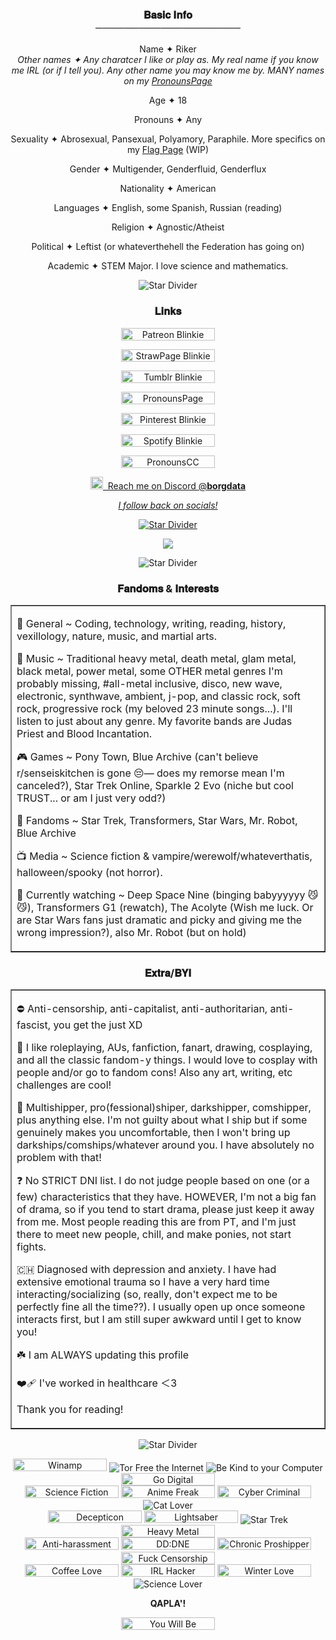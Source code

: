 <!--<p align="center"><img alt="Under Construction Blinkie" src="https://github.com/user-attachments/assets/c7be18a1-9d8f-42d6-a0a9-74a65e615420"></p>-->
<!--Section 1-->
  <h3 align="center"><strong>𝐁𝐚𝐬𝐢𝐜 𝐈𝐧𝐟𝐨<br>────────────────────</strong></h3>
<!--Info 1-->
    <p align="center">Name ✦ Riker <br><em>Other names ✦ Any charatcer I like or play as. My real name if you know me IRL (or if I tell you). Any other name you may know me by. MANY names on my <a href="https://en.pronouns.page/@borgriker">PronounsPage</a></em></p>
    <p align="center">Age ✦ 18
    <p align="center">Pronouns ✦ Any</p>
    <p align="center">Sexuality ✦ Abrosexual, Pansexual, Polyamory, Paraphile. More specifics on my <a href="https://jadziariker.straw.page">Flag Page</a> (WIP)</p>
    <p align="center">Gender ✦ Multigender, Genderfluid, Genderflux</p>
    <p align="center">Nationality ✦ American</p>
    <p align="center">Languages ✦ English, some Spanish, Russian (reading)</p>
    <p align="center">Religion ✦ Agnostic/Atheist</p>
    <p align="center">Political ✦ Leftist (or whateverthehell the Federation has going on)</p>
    <p align="center">Academic ✦ STEM Major. I love science and mathematics.</p>
<p align="center"><img alt="Star Divider" src="https://github.com/user-attachments/assets/56762eef-08c0-48a8-9ce0-28167c0665bc"></p>
<!--Section 2-->
 <h3 align="center"><strong>𝐋𝐢𝐧𝐤𝐬</strong></h3>
   <p align="center"><a href="https://www.patreon.com/c/mcspirk/about"><img width="150" height="20"  alt="Patreon Blinkie" src="https://github.com/user-attachments/assets/76a9ff5c-9903-4727-8347-8e3fe9048f16"></p>
   <p align="center"><a href="https://tiberiusriker.straw.page/"><img width="150" height="20" alt="StrawPage Blinkie" src="https://github.com/user-attachments/assets/2a9f19d1-f0e9-46e9-8940-c555460f4977"></p>
   <p align="center"><a href="https://www.tumblr.com/rikercard"><img width="150" height="20" alt="Tumblr Blinkie" src="https://github.com/user-attachments/assets/2584d818-8358-4af5-8d3d-f254588b42fd"></p>
   <p align="center"><a href="https://en.pronouns.page/@borgriker"><img width="150" height="20"  alt="PronounsPage Blinkie" src="https://github.com/user-attachments/assets/225d8886-0c74-4b1a-a82b-d25dd5b1f4e2"></p>
   <p align="center"><a href="https://www.pinterest.com/rikertroi/"><img width="150" height="20"  alt="Pinterest Blinkie" src="https://github.com/user-attachments/assets/2befda75-f61d-4e62-bd5a-634d11fffe57"></p>
   <p align="center"><a href="https://open.spotify.com/user/31l5e4puhwchdhd4yfww4z547hei?si=21050cb9efdc488a"><img width="150" height="20"  alt="Spotify Blinkie" src="https://github.com/user-attachments/assets/85542288-efe3-4a0f-b6d1-a90c20c1d080"></p>
   <p align="center"><a href="https://steamcommunity.com/id/tiberiusriker/"><img width="150" height="20"  alt="PronounsCC Blinkie" src="https://github.com/user-attachments/assets/25b97251-b552-4d8c-b4cb-dc34ba991b42"></p>
   <p align="center"><img width="20" height="20" alt="Discord Galactic Chrome Logo" src="https://github.com/user-attachments/assets/c3c918cf-2ff1-4743-8708-2b6f07ca6733">&nbsp;&nbsp;Reach me on Discord @<strong>borgdata</strong></p>
   <p align="center"><em>I follow back on socials!</em></p></td>
<p align="center"><img alt="Star Divider" src="https://github.com/user-attachments/assets/56762eef-08c0-48a8-9ce0-28167c0665bc"></p>
   <p align="center"><a href="https://spotify-github-profile.kittinanx.com/api/view?uid=31l5e4puhwchdhd4yfww4z547hei&redirect=true"><img src="https://spotify-github-profile.kittinanx.com/api/view?uid=31l5e4puhwchdhd4yfww4z547hei&cover_image=true&theme=default&show_offline=true&background_color=121212&interchange=true&profanity=false"></a></p>
<p align="center"><img alt="Star Divider" src="https://github.com/user-attachments/assets/56762eef-08c0-48a8-9ce0-28167c0665bc"></p>
<!--<p align="center"><img alt="Green Arrow Divider" src="https://github.com/user-attachments/assets/7b1cd04a-049a-4561-a231-8e4046f8bcfd"></p>-->
<!--Section 3-->
 <h3 align="center"><strong>𝐅𝐚𝐧𝐝𝐨𝐦𝐬 & 𝐈𝐧𝐭𝐞𝐫𝐞𝐬𝐭𝐬</strong></h3>
   <TABLE BORDER>
    <tr>
      <td><p>🧅 General ~ Coding, technology, writing, reading, history, vexillology, nature, music, and martial arts.</p>
      <p>📼 Music ~ Traditional heavy metal, death metal, glam metal, black metal, power metal, some OTHER metal genres I'm probably missing, #all-metal inclusive, disco, new wave, electronic, synthwave, ambient, j-pop, and classic rock, soft rock, progressive rock (my beloved 23 minute songs...). I'll listen to just about any genre. My favorite bands are Judas Priest and Blood Incantation.</p>
      <p>🎮 Games ~ Pony Town, Blue Archive (can't believe r/senseiskitchen is gone 😔— does my remorse mean I'm canceled?), Star Trek Online, Sparkle 2 Evo (niche but cool TRUST... or am I just very odd?)</p>
      <p>🎲 Fandoms ~ Star Trek, Transformers, Star Wars, Mr. Robot, Blue Archive</p>
      <p>📺 Media ~ Science fiction & vampire/werewolf/whateverthatis, halloween/spooky (not horror).</p>
      <p>🎥 Currently watching ~ Deep Space Nine (binging babyyyyyy 😼😼), Transformers G1 (rewatch), The Acolyte (Wish me luck. Or are Star Wars fans just dramatic and picky and giving me the wrong impression?), also Mr. Robot (but on hold)</p>
      </td>
    </tr>
  </TABLE>
<!--Section 4-->
 <h3 align="center"><strong>𝐄𝐱𝐭𝐫𝐚/𝐁𝐘𝐈</strong></h3>
  <TABLE BORDER>
    <tr>
      <td><p>⛔ Anti-censorship, anti-capitalist, anti-authoritarian, anti-fascist, you get the just XD</p>
      <p>🍭 I like roleplaying, AUs, fanfiction, fanart, drawing, cosplaying, and all the classic fandom-y things. I would love to cosplay with people and/or go to fandom cons! Also any art, writing, etc challenges are cool!</p>
      <p>💟 Multishipper, pro(fessional)shiper, darkshipper, comshipper, plus anything else. I'm not guilty about what I ship but if some genuinely makes you uncomfortable, then I won't bring up darkships/comships/whatever around you. I have absolutely no problem with that!</p>
      <p>❓ No STRICT DNI list. I do not judge people based on one (or a few) characteristics that they have. HOWEVER, I'm not a big fan of drama, so if you tend to start drama, please just keep it away from me. Most people reading this are from PT, and I'm just there to meet new people, chill, and make ponies, not start fights.</p>
      <p>🇨🇭 Diagnosed with depression and anxiety. I have had extensive emotional trauma so I have a very hard time interacting/socializing (so, really, don't expect me to be perfectly fine all the time??). I usually open up once someone interacts first, but I am still super awkward until I get to know you!</p>
      <p>☘️ I am ALWAYS updating this profile</p>
      <p>❤️‍🩹 I've worked in healthcare ＜3 </p>
      <p>Thank you for reading!</p>
      </td>
    </tr>
  </TABLE>
<p align="center"><img alt="Star Divider" src="https://github.com/user-attachments/assets/56762eef-08c0-48a8-9ce0-28167c0665bc"></p>
<p align="center"><img width="150" height="20"  alt="Winamp" src="https://github.com/user-attachments/assets/fe37d8d4-a933-47f7-9ab9-c0bd5997453b">
                  <img alt="Tor Free the Internet" src="https://github.com/user-attachments/assets/1d05a01e-ee20-4983-9e20-7279c51955e7">
                  <img alt="Be Kind to your Computer" src="https://github.com/user-attachments/assets/68fdf7cf-ceb8-4667-82b3-731cd00b2972">
                  <!--<img width="150" height="20" alt="Install uBlock Origin" src="https://github.com/user-attachments/assets/53bf3edf-ea6c-44ed-9c35-59ae5a8fa269">
                  <img width="150" height="20" alt="X Button" src="https://github.com/user-attachments/assets/9697d562-c7dd-465d-90e9-d897dbeda0da">-->
                  <img width="150" height="20" alt="Go Digital" src="https://github.com/user-attachments/assets/240faaa8-8759-42f3-8410-2771933f0d54"><br>
<img width="150" height="20" alt="Science Fiction Reader" src="https://github.com/user-attachments/assets/6bc367d9-40a5-4d52-83e2-d85172c10b0b">
                  <img width="150" height="20" alt="Anime Freak" src="https://github.com/user-attachments/assets/23790819-749d-40e2-8124-e27c445a0318">
                  <img width="150" height="20" alt="Cyber Criminal" src="https://github.com/user-attachments/assets/f20e7b11-a2d9-4afe-9cc4-44cde5a22783">
                  <img alt="Cat Lover" src="https://github.com/user-attachments/assets/ae95e522-ba37-4305-8536-78e591685db2"><br>
<img width="150" height="20" alt="Decepticon" src="https://github.com/user-attachments/assets/630b3b5d-9d6f-4651-a664-a822d0fa78fe">
                  <img width="150" height="20"  alt="Lightsaber" src="https://github.com/user-attachments/assets/87639139-1ee6-4f7a-869f-eb750498da84">
                  <img alt="Star Trek" src="https://github.com/user-attachments/assets/5f23cc0b-d670-4af0-8cdf-1b7fb1cb8dae">
                  <img width="150" height="20"  alt="Heavy Metal" src="https://github.com/user-attachments/assets/11f13402-8abb-4f58-9fdf-d46081d7dd6b"><br>
<img width="150" height="20"  alt="Anti-harassment" src="https://github.com/user-attachments/assets/cc31f8b6-c185-44ac-bc6f-87dcc51ddbd6">
                  <img width="150" height="20"  alt="DD:DNE" src="https://github.com/user-attachments/assets/ef4cf500-b167-4c2e-b103-5a82d2596950">
                  <img width="150" height="20"  alt="Chronic Proshipper" src="https://github.com/user-attachments/assets/656817aa-43fd-4c55-bb8c-d0ac2525a518">
                  <img width="150" height="20"  alt="Fuck Censorship" src="https://github.com/user-attachments/assets/cca575a5-4db1-42e5-805b-f224fdb9b0a3"><br>
<img width="150" height="20"  alt="Coffee Love" src="https://github.com/user-attachments/assets/772f4314-31c1-4cc7-a74f-917595454731">
                 <img width="150" height="20"  alt="IRL Hacker" src="https://github.com/user-attachments/assets/1d837f43-99f6-4ec0-93c3-cf5f3d007b31">
                 <img width="150" height="20"  alt="Winter Love" src="https://github.com/user-attachments/assets/97ec6582-16a7-470a-b2fa-5d242bb8a66e">
                 <img alt="Science Lover" src="https://github.com/user-attachments/assets/30acae7e-e038-44c4-b86d-294072cbb940">
                 <!--<img width="150" height="20"  alt="Winamp" src="https://github.com/user-attachments/assets/fe37d8d4-a933-47f7-9ab9-c0bd5997453b">--></p>
                 <p align="center"><strong>QAPLA'!</strong></p>
<p align="center"><img width="150" height="20"  alt="You Will Be Assimilated" src="https://github.com/user-attachments/assets/a502b541-d991-4ed0-9b19-06ea9c37e098"></p>
<!-- copy paste text

     <img alt="" src="

     <img width="150" height="20"  alt="" src="
     
     width="150" height="20" -->
     
   <!--Extra code 
   <img width="16" height="16" alt="Patreon Logo 2" src="https://github.com/user-attachments/assets/0688eeed-1cbe-4051-b2f4-541eb33c1cca"/>
    rel="nofollow"
   -->
